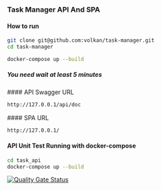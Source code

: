### Task Manager API And SPA
#### How to run


```bash
git clone git@github.com:volkan/task-manager.git
cd task-manager
```

```bash
docker-compose up --build
```
##### You need wait at least 5 minutes


#### API Swagger URL
```bash
http://127.0.0.1/api/doc
```

#### SPA URL
```bash
http://127.0.0.1/
```


#### API Unit Test Running with docker-compose

```bash
cd task_api
docker-compose up --build
```

[![Quality Gate Status](https://sonarcloud.io/api/project_badges/measure?project=volkan_task-manager&metric=alert_status)](https://sonarcloud.io/dashboard?id=volkan_task-manager)

